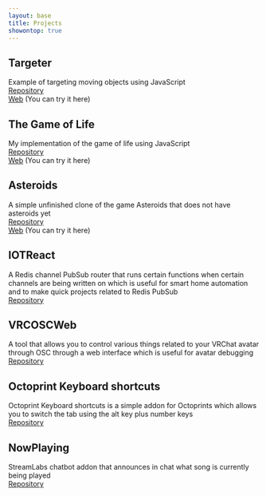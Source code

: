 ```yaml
---
layout: base
title: Projects
showontop: true
---
```

## Targeter
Example of targeting moving objects using JavaScript  
[Repository](https://github.com/EllieTheYeen/targeter)    
[Web](https://ellietheyeen.github.io/targeter/) (You can try it here)  

## The Game of Life
My implementation of the game of life using JavaScript  
[Repository](https://github.com/EllieTheYeen/gameoflife)  
[Web](https://ellietheyeen.github.io/gameoflife/) (You can try it here)  

## Asteroids
A simple unfinished clone of the game Asteroids that does not have asteroids yet  
[Repository](https://github.com/EllieTheYeen/asteroids)  
[Web](https://ellietheyeen.github.io/asteroids/) (You can try it here)  

## IOTReact
A Redis channel PubSub router that runs certain functions when certain channels are being written on which is useful for smart home automation and to make quick projects related to Redis PubSub  
[Repository](https://github.com/EllieTheYeen/IOTReact)  

## VRCOSCWeb
A tool that allows you to control various things related to your VRChat avatar through OSC through a web interface which is useful for avatar debugging  
[Repository](https://github.com/EllieTheYeen/VRCOSCWeb) 

## Octoprint Keyboard shortcuts
Octoprint Keyboard shortcuts is a simple addon for Octoprints which allows you to switch the tab using the alt key plus number keys  
[Repository](https://github.com/EllieTheYeen/Octoprint-KeyboardShortcuts)

## NowPlaying
StreamLabs chatbot addon that announces in chat what song is currently being played  
[Repository](https://github.com/EllieTheYeen/NowPlaying)

